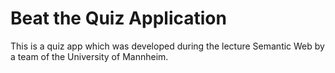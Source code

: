 # Beat the Quiz Application

This is a quiz app which was developed during the lecture Semantic Web by a team of the University of Mannheim.
